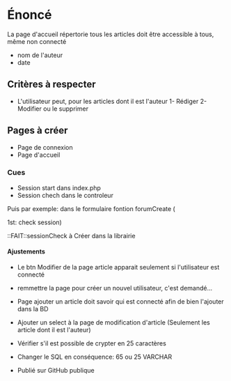 # Énoncé

La page d'accueil répertorie tous les articles doit être accessible à tous, même non connecté

- nom de l'auteur
- date

## Critères à respecter

- L'utilisateur peut, pour les articles dont il est l'auteur
  1- Rédiger
  2- Modifier ou le supprimer

## Pages à créer

- Page de connexion
- Page d'accueil

### Cues

- Session start dans index.php
- Session chech dans le controleur

Puis par exemple: dans le formulaire fontion forumCreate (

1st: check session)

::FAIT::sessionCheck à Créer dans la librairie

#### Ajustements

- Le btn Modifier de la page article apparait seulement si l'utilisateur est connecté
- remmettre la page pour créer un nouvel utilisateur, c'est demandé...
- Page ajouter un article doit savoir qui est connecté afin de bien l'ajouter dans la BD
- Ajouter un select à la page de modification d'article (Seulement les article dont il est l'auteur)

- Vérifier s'il est possible de crypter en 25 caractères
- Changer le SQL en conséquence: 65 ou 25 VARCHAR

- Publié sur GitHub publique
